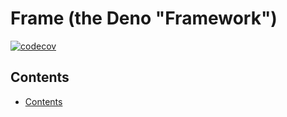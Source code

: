 # Frame (the Deno "Framework") <!-- omit in toc -->

[![codecov](https://codecov.io/gh/samlaycock/deno-frame/branch/main/graph/badge.svg?token=L4RMOW74UI)](https://codecov.io/gh/samlaycock/deno-frame)

## Contents

- [Contents](#contents)
